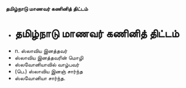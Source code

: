 **தமிழ்நாடு மாணவர் கணினித் திட்டம்**
- # தமிழ்நாடு மாணவர் கணினித் திட்டம்
- n. ஸ்லாவிய இனத்தவர்
- ஸ்லாவிய இனத்தவரின் மொழி
- ஸ்லவோனியாவில் வாழ்பவர்
- (பெ.) ஸ்லாவிய இனஞ் சார்ந்த
- ஸ்லவோனியா சார்ந்த.

